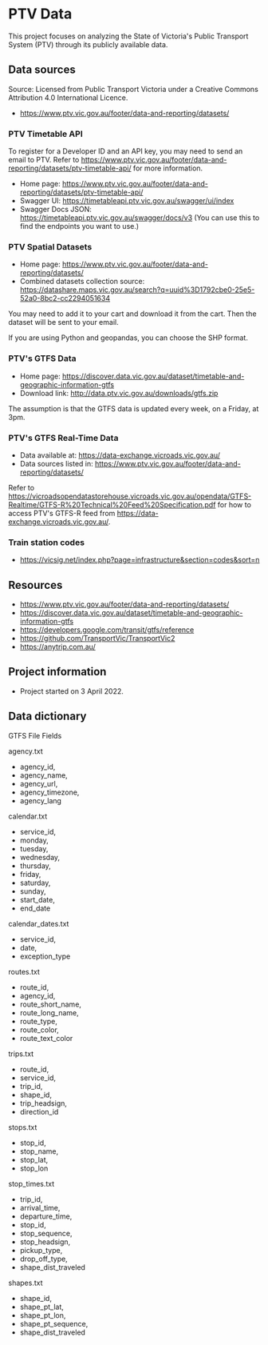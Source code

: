 # PTV Data 

This project focuses on analyzing the State of Victoria's Public Transport System (PTV) through its publicly available data.

## Data sources

Source: Licensed from Public Transport Victoria under a Creative Commons Attribution 4.0 International Licence.

- https://www.ptv.vic.gov.au/footer/data-and-reporting/datasets/

### PTV Timetable API

To register for a Developer ID and an API key, you may need to send an email to PTV. Refer to https://www.ptv.vic.gov.au/footer/data-and-reporting/datasets/ptv-timetable-api/ for more information.

- Home page: https://www.ptv.vic.gov.au/footer/data-and-reporting/datasets/ptv-timetable-api/
- Swagger UI: https://timetableapi.ptv.vic.gov.au/swagger/ui/index
- Swagger Docs JSON: https://timetableapi.ptv.vic.gov.au/swagger/docs/v3 (You can use this to find the endpoints you want to use.)

### PTV Spatial Datasets

- Home page: https://www.ptv.vic.gov.au/footer/data-and-reporting/datasets/
- Combined datasets collection source: https://datashare.maps.vic.gov.au/search?q=uuid%3D1792cbe0-25e5-52a0-8bc2-cc2294051634

You may need to add it to your cart and download it from the cart. Then the dataset will be sent to your email.

If you are using Python and geopandas, you can choose the SHP format.

### PTV's GTFS Data

- Home page: https://discover.data.vic.gov.au/dataset/timetable-and-geographic-information-gtfs
- Download link: http://data.ptv.vic.gov.au/downloads/gtfs.zip

The assumption is that the GTFS data is updated every week, on a Friday, at 3pm.

### PTV's GTFS Real-Time Data

- Data available at: https://data-exchange.vicroads.vic.gov.au/
- Data sources listed in: https://www.ptv.vic.gov.au/footer/data-and-reporting/datasets/

Refer to https://vicroadsopendatastorehouse.vicroads.vic.gov.au/opendata/GTFS-Realtime/GTFS-R%20Technical%20Feed%20Specification.pdf for how to access PTV's GTFS-R feed from https://data-exchange.vicroads.vic.gov.au/.

### Train station codes

- https://vicsig.net/index.php?page=infrastructure&section=codes&sort=n

## Resources

- https://www.ptv.vic.gov.au/footer/data-and-reporting/datasets/
- https://discover.data.vic.gov.au/dataset/timetable-and-geographic-information-gtfs
- https://developers.google.com/transit/gtfs/reference
- https://github.com/TransportVic/TransportVic2
- https://anytrip.com.au/


## Project information

- Project started on 3 April 2022.


## Data dictionary

GTFS File Fields

agency.txt
- agency_id,
- agency_name,
- agency_url,
- agency_timezone,
- agency_lang

calendar.txt
- service_id,
- monday,
- tuesday,
- wednesday,
- thursday,
- friday,
- saturday,
- sunday,
- start_date,
- end_date

calendar_dates.txt
- service_id,
- date,
- exception_type

routes.txt
- route_id,
- agency_id,
- route_short_name,
- route_long_name,
- route_type,
- route_color,
- route_text_color

trips.txt
- route_id,
- service_id,
- trip_id,
- shape_id,
- trip_headsign,
- direction_id

stops.txt
- stop_id,
- stop_name,
- stop_lat,
- stop_lon

stop_times.txt
- trip_id,
- arrival_time,
- departure_time,
- stop_id,
- stop_sequence,
- stop_headsign,
- pickup_type,
- drop_off_type,
- shape_dist_traveled

shapes.txt
- shape_id,
- shape_pt_lat,
- shape_pt_lon,
- shape_pt_sequence,
- shape_dist_traveled 